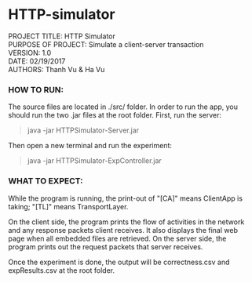 # HTTP-simulator

PROJECT TITLE: HTTP Simulator  
PURPOSE OF PROJECT: Simulate a client-server transaction  
VERSION: 1.0  
DATE: 02/19/2017  
AUTHORS: Thanh Vu & Ha Vu  

### HOW TO RUN:  
The source files are located in ./src/ folder. In order to run the app, you should run the two .jar files at the root folder. First, run the server:
> java -jar HTTPSimulator-Server.jar  

Then open a new terminal and run the experiment: 
> java -jar HTTPSimulator-ExpController.jar

### WHAT TO EXPECT:  
While the program is running, the print-out of "[CA]" means ClientApp is taking; "[TL]" means TransportLayer.  

On the client side, the program prints the flow of activities in the network and any response packets client receives. It also displays the final web page when all embedded files are retrieved. On the server side, the program prints out the request packets that server receives. 

Once the experiment is done, the output will be correctness.csv and expResults.csv at the root folder.  
